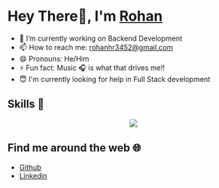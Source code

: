 # Hey There👋, I'm [Rohan](https://bio.link/rohan_hari)

   
- 🔭 I’m currently working on Backend Development <br>
- 📫 How to reach me: rohanhr3452@gmail.com <br>
- 😄 Pronouns: He/Him <br>
- ⚡ Fun fact: Music 🎧 is what that drives me!!  <br>
- 😇 I'm currently looking for help in Full Stack development <br>


## Skills 🚀

<p align="center">
  <a href="https://skillicons.dev">
    <img src="https://skillicons.dev/icons?i=react,nodejs,nextjs,mongodb,tailwindcss,github,vscode,html,css,js" />
  </a>
</p>

## Find me around the web 🌐

- [Github](https://github.com/rohan-hari)
- [Linkedin](https://www.linkedin.com/in/rohan-hari/)

